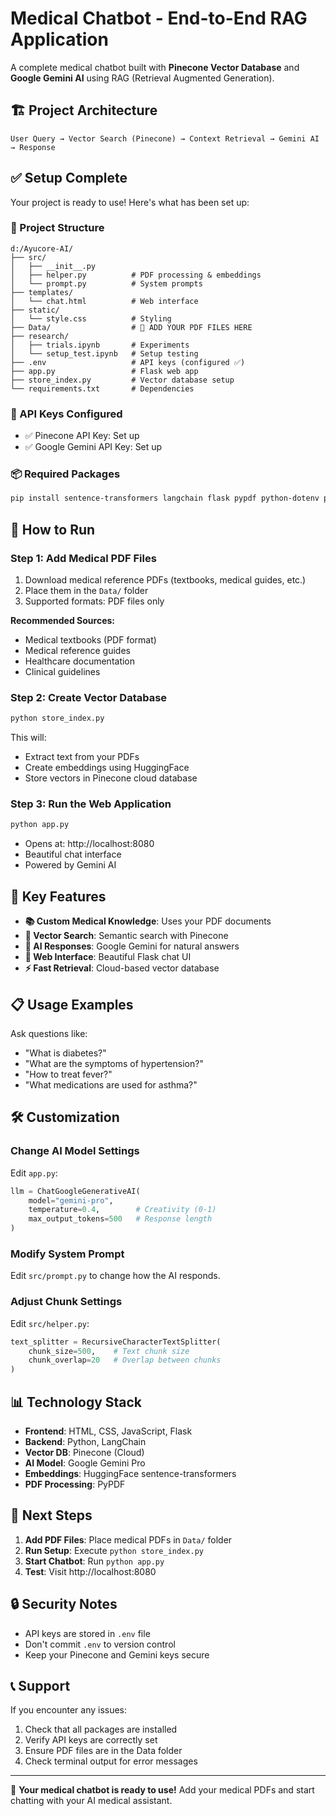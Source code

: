 # Medical Chatbot - End-to-End RAG Application

A complete medical chatbot built with **Pinecone Vector Database** and **Google Gemini AI** using RAG (Retrieval Augmented Generation).

## 🏗️ Project Architecture

```
User Query → Vector Search (Pinecone) → Context Retrieval → Gemini AI → Response
```

## ✅ Setup Complete

Your project is ready to use! Here's what has been set up:

### 📁 Project Structure

```
d:/Ayucore-AI/
├── src/
│   ├── __init__.py
│   ├── helper.py          # PDF processing & embeddings
│   └── prompt.py          # System prompts
├── templates/
│   └── chat.html          # Web interface
├── static/
│   └── style.css          # Styling
├── Data/                  # 📂 ADD YOUR PDF FILES HERE
├── research/
│   ├── trials.ipynb       # Experiments
│   └── setup_test.ipynb   # Setup testing
├── .env                   # API keys (configured ✅)
├── app.py                 # Flask web app
├── store_index.py         # Vector database setup
└── requirements.txt       # Dependencies

```

### 🔑 API Keys Configured

- ✅ Pinecone API Key: Set up
- ✅ Google Gemini API Key: Set up

### 📦 Required Packages

```bash
pip install sentence-transformers langchain flask pypdf python-dotenv pinecone-client langchain-pinecone langchain_community langchain_google_genai google-generativeai langchain_experimental
```

## 🚀 How to Run

### Step 1: Add Medical PDF Files

1. Download medical reference PDFs (textbooks, medical guides, etc.)
2. Place them in the `Data/` folder
3. Supported formats: PDF files only

**Recommended Sources:**

- Medical textbooks (PDF format)
- Medical reference guides
- Healthcare documentation
- Clinical guidelines

### Step 2: Create Vector Database

```bash
python store_index.py
```

This will:

- Extract text from your PDFs
- Create embeddings using HuggingFace
- Store vectors in Pinecone cloud database

### Step 3: Run the Web Application

```bash
python app.py
```

- Opens at: http://localhost:8080
- Beautiful chat interface
- Powered by Gemini AI

## 🔧 Key Features

- **📚 Custom Medical Knowledge**: Uses your PDF documents
- **🧠 Vector Search**: Semantic search with Pinecone
- **🤖 AI Responses**: Google Gemini for natural answers
- **💬 Web Interface**: Beautiful Flask chat UI
- **⚡ Fast Retrieval**: Cloud-based vector database

## 📋 Usage Examples

Ask questions like:

- "What is diabetes?"
- "What are the symptoms of hypertension?"
- "How to treat fever?"
- "What medications are used for asthma?"

## 🛠️ Customization

### Change AI Model Settings

Edit `app.py`:

```python
llm = ChatGoogleGenerativeAI(
    model="gemini-pro",
    temperature=0.4,        # Creativity (0-1)
    max_output_tokens=500   # Response length
)
```

### Modify System Prompt

Edit `src/prompt.py` to change how the AI responds.

### Adjust Chunk Settings

Edit `src/helper.py`:

```python
text_splitter = RecursiveCharacterTextSplitter(
    chunk_size=500,    # Text chunk size
    chunk_overlap=20   # Overlap between chunks
)
```

## 📊 Technology Stack

- **Frontend**: HTML, CSS, JavaScript, Flask
- **Backend**: Python, LangChain
- **Vector DB**: Pinecone (Cloud)
- **AI Model**: Google Gemini Pro
- **Embeddings**: HuggingFace sentence-transformers
- **PDF Processing**: PyPDF

## 🎯 Next Steps

1. **Add PDF Files**: Place medical PDFs in `Data/` folder
2. **Run Setup**: Execute `python store_index.py`
3. **Start Chatbot**: Run `python app.py`
4. **Test**: Visit http://localhost:8080

## 🔒 Security Notes

- API keys are stored in `.env` file
- Don't commit `.env` to version control
- Keep your Pinecone and Gemini keys secure

## 📞 Support

If you encounter any issues:

1. Check that all packages are installed
2. Verify API keys are correctly set
3. Ensure PDF files are in the Data folder
4. Check terminal output for error messages

---

🎉 **Your medical chatbot is ready to use!** Add your medical PDFs and start chatting with your AI medical assistant.
